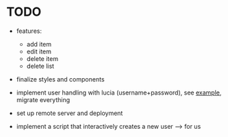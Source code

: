 # TODO

- features:
  - add item
  - edit item
  - delete item
  - delete list
- finalize styles and components

- implement user handling with lucia (username+password), see [example](https://github.com/principle105/sveltekit-lucia-prisma-oauth), migrate everything
- set up remote server and deployment
- implement a script that interactively creates a new user --> for us
